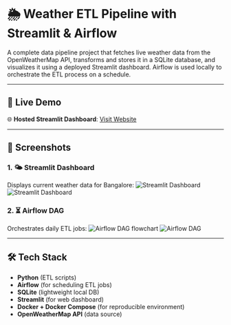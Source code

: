 # 🌦️ Weather ETL Pipeline with Streamlit & Airflow

A complete data pipeline project that fetches live weather data from the OpenWeatherMap API, transforms and stores it in a SQLite database, and visualizes it using a deployed Streamlit dashboard. Airflow is used locally to orchestrate the ETL process on a schedule.

---

## 🔗 Live Demo

🌐 **Hosted Streamlit Dashboard**: [Visit Website](https://weatheretlpipeline-729735.streamlit.app/)  

---

## 📸 Screenshots

### 1. 🌤️ Streamlit Dashboard
Displays current weather data for Bangalore:
![Streamlit Dashboard](https://drive.google.com/uc?export=view&id=1KOX4ovBLT1qi5sxRrk4Gl8xslecO8F8_)
![Streamlit Dashboard](https://drive.google.com/uc?export=view&id=1AL_HXD9YiVS4elb5W5_xvtSB-VRFN28q)

### 2. ⏳ Airflow DAG
Orchestrates daily ETL jobs:
![Airflow DAG flowchart](https://drive.google.com/uc?export=view&id=1lI3LjMF5V84EC6NN2mfFJ5_8_KED5IPE)
![Airflow DAG](https://drive.google.com/uc?export=view&id=1qSURtO037_IagdQ5Ucn9mL0uN9rG0kPN)

---

## 🛠️ Tech Stack

- **Python** (ETL scripts)
- **Airflow** (for scheduling ETL jobs)
- **SQLite** (lightweight local DB)
- **Streamlit** (for web dashboard)
- **Docker + Docker Compose** (for reproducible environment)
- **OpenWeatherMap API** (data source)
